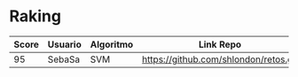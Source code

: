 # Raking
| Score | Usuario |	Algoritmo | Link Repo |
| - | - | - | - |
| 95 | SebaSa | SVM | https://github.com/shlondon/retos.git |
